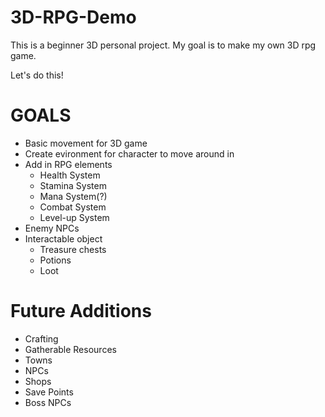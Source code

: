 # 3D-RPG-Demo
This is a beginner 3D personal project. My goal is to make my own 3D rpg game.

Let's do this!

# GOALS
* Basic movement for 3D game
* Create evironment for character to move around in
* Add in RPG elements
  - Health System
  - Stamina System
  - Mana System(?)
  - Combat System
  - Level-up System
* Enemy NPCs
* Interactable object
  - Treasure chests
  - Potions
  - Loot

# Future Additions
* Crafting
* Gatherable Resources
* Towns
* NPCs
* Shops
* Save Points
* Boss NPCs
